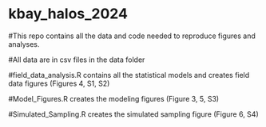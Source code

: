 # kbay_halos_2024

#This repo contains all the data and code needed to reproduce figures and analyses.

#All data are in csv files in the data folder

#field_data_analysis.R contains all the statistical models and creates field data figures (Figures 4, S1, S2)

#Model_Figures.R creates the modeling figures (Figure 3, 5, S3)

#Simulated_Sampling.R creates the simulated sampling figure (Figure 6, S4)